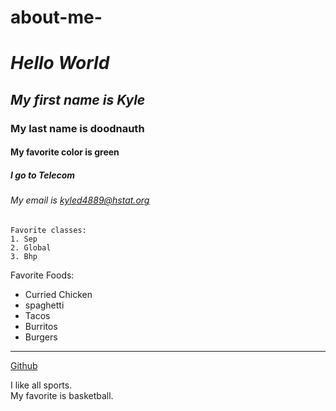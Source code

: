 
# about-me-
# _Hello World_
## _My **first name** is Kyle_
### My last name is doodnauth
#### My favorite color is green
##### I go to Telecom
###### My email is kyled4889@hstat.org
    Favorite classes: 
    1. Sep
    2. Global
    3. Bhp
 Favorite Foods:
 * Curried Chicken 
 * spaghetti
 * Tacos
 * Burritos
 * Burgers
 ---                             
 [Github](https://github.com/)

  I like all sports.  
  My favorite is basketball.